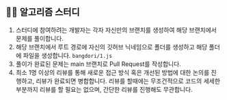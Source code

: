 ## 🧑‍💻 알고리즘 스터디

1. 스터디에 참여하려는 개발자는 각자 자신만의 브랜치를 생성하여 해당 브랜치에서 문제를 풀이합니다.
2. 해당 브랜치에서 루트 경로에 자신의 깃허브 닉네임으로 폴더를 생성하고 해당 폴더에 파일을 생성합니다. `bangdori/1.js`
3. 풀이가 완료된 문제는 main 브랜치로 Pull Request를 작성합니다.
4. 최소 1명 이상의 리뷰를 통해 새로운 접근 방식 혹은 개선된 방법에 대한 논의를 진행하고, 리뷰가 완료되면 병합합니다. 리뷰를 할때에는 무조건적으로 코드의 세세한 부분까지 리뷰를 할 필요는 없으며, 간단한 리뷰를 진행해도 무관합니다.
